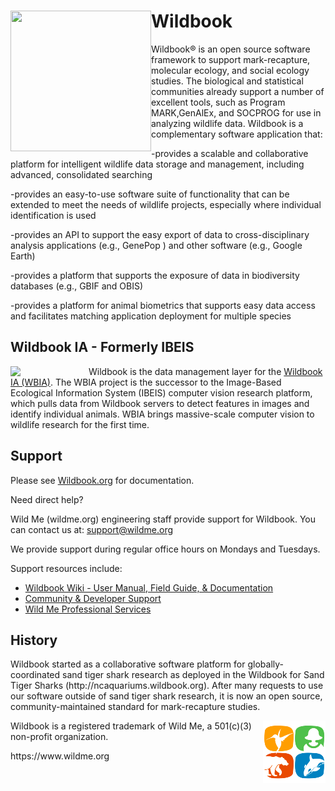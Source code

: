 
<h1><a href="https://www.wildbook.org"><img style="float: left;" align="middle" width="225px" height="225px" src="https://raw.githubusercontent.com/WildbookOrg/Wildbook/master/src/main/webapp/cust/mantamatcher/img/wildbook_logo.png"></a>Wildbook</h1>

Wildbook&reg; is an open source software framework to support mark-recapture, molecular ecology, and social ecology studies. The biological and statistical communities already support a number of excellent tools, such as Program MARK,GenAlEx, and SOCPROG for use in analyzing wildlife data. Wildbook is a complementary software application that:

-provides a scalable and collaborative platform for intelligent wildlife data storage and management, including advanced, consolidated searching

-provides an easy-to-use software suite of functionality that can be extended to meet the needs of wildlife projects, especially where individual identification is used

-provides an API to support the easy export of data to cross-disciplinary analysis applications (e.g., GenePop ) and other software (e.g., Google Earth)

-provides a platform that supports the exposure of data in biodiversity databases (e.g., GBIF and OBIS)

-provides a platform for animal biometrics that supports easy data access and facilitates matching application deployment for multiple species

<h2>Wildbook IA - Formerly IBEIS</h2>

<img width="125px" height="*" align="left" src="http://www.wildbook.org/lib/exe/fetch.php?w=200&tok=c557df&media=logo_400x4001.png" /> Wildbook is the data management layer for the <a href="https://github.com/WildbookOrg/wildbook-ia">Wildbook IA (WBIA)</a>. The WBIA project is the successor to the Image-Based Ecological Information System (IBEIS) computer vision research platform, which pulls data from Wildbook servers to detect features in images and identify individual animals. WBIA brings massive-scale computer vision to wildlife research for the first time. 
<br />
<h2>Support</h2>

Please see <a href="https://www.wildbook.org">Wildbook.org</a> for documentation. 

Need direct help?

Wild Me (wildme.org) engineering staff provide support for Wildbook. You can contact us at: support@wildme.org

We provide support during regular office hours on Mondays and Tuesdays.

Support resources include:
<ul>
<li><a href="http://wiki.wildbook.org">Wildbook Wiki - User Manual, Field Guide, & Documentation</a></li>
<li><a href="https://community.wildbook.org">Community & Developer Support</a></li>
<li><a href="https://www.wildme.org/services">Wild Me Professional Services</a></li>
</ul>

<h2>History</h2>
Wildbook started as a collaborative software platform for globally-coordinated sand tiger shark research as deployed in the Wildbook for Sand Tiger Sharks (http://ncaquariums.wildbook.org). After many requests to use our software outside of sand tiger shark research, it is now an open source, community-maintained standard for mark-recapture studies.


<p><img style="float: right;" align="middle" src="src/main/webapp/images/wild-me-logo-only-100-100.png"> Wildbook is a registered trademark of Wild Me, a 501(c)(3) non-profit organization.</p> https://www.wildme.org
